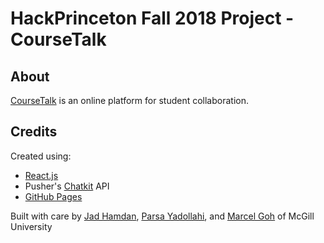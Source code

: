 # HackPrinceton Fall 2018 Project - CourseTalk

## About
[CourseTalk](https://marcelgoh.github.io/hackprinceton-2018/) is an online platform for student collaboration.

## Credits
Created using:
+ [React.js](https://reactjs.org)
+ Pusher's [Chatkit](https://pusher.com/chatkit/) API
+ [GitHub Pages](https://pages.github.com)

Built with care by [Jad Hamdan](https://github.com/JadHamdan), [Parsa Yadollahi](https://github.com/ParsaYadollahi), and [Marcel Goh](https://github.com/marcelgoh) of McGill University

